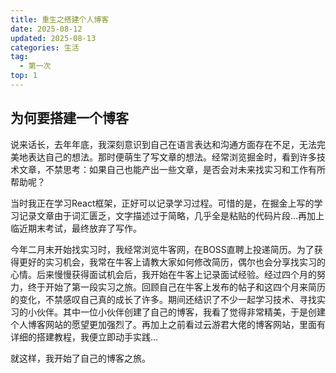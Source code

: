 ```yaml
---
title: 重生之搭建个人博客
date: 2025-08-12
updated: 2025-08-13
categories: 生活
tag:
  - 第一次
top: 1
---
```


## 为何要搭建一个博客

说来话长，去年年底，我深刻意识到自己在语言表达和沟通方面存在不足，无法完美地表达自己的想法。那时便萌生了写文章的想法。经常浏览掘金时，看到许多技术文章，不禁思考：如果自己也能产出一些文章，是否会对未来找实习和工作有所帮助呢？

当时我正在学习React框架，正好可以记录学习过程。可惜的是，在掘金上写的学习记录文章由于词汇匮乏，文字描述过于简略，几乎全是粘贴的代码片段...再加上临近期末考试，最终放弃了写作。

今年二月末开始找实习时，我经常浏览牛客网，在BOSS直聘上投递简历。为了获得更好的实习机会，我常在牛客上请教大家如何修改简历，偶尔也会分享找实习的心情。后来慢慢获得面试机会后，我开始在牛客上记录面试经验。经过四个月的努力，终于开始了第一段实习之旅。回顾自己在牛客上发布的帖子和这四个月来简历的变化，不禁感叹自己真的成长了许多。期间还结识了不少一起学习技术、寻找实习的小伙伴。其中一位小伙伴创建了自己的博客，我看了觉得非常精美，于是创建个人博客网站的愿望更加强烈了。再加上之前看过云游君大佬的博客网站，里面有详细的搭建教程，我便立即动手实践...

就这样，我开始了自己的博客之旅。
